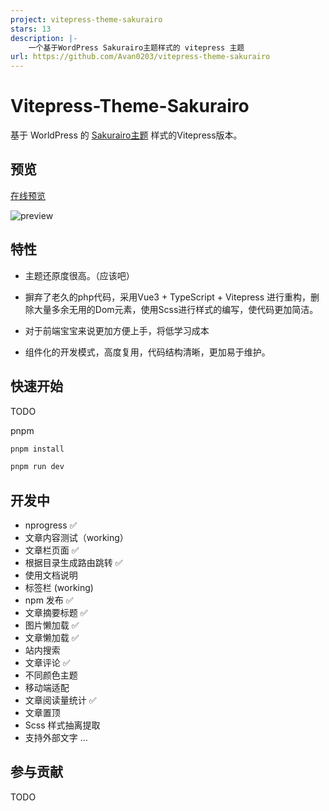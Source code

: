 ```yaml
---
project: vitepress-theme-sakurairo
stars: 13
description: |-
    一个基于WordPress Sakurairo主题样式的 vitepress 主题
url: https://github.com/Avan0203/vitepress-theme-sakurairo
---
```


# Vitepress-Theme-Sakurairo

基于 WorldPress 的 <a href="https://github.com/mirai-mamori/Sakurairo">Sakurairo主题</a> 样式的Vitepress版本。

## 预览

[在线预览](https://wuyifan0203.github.io/vitepress-theme-sakurairo/)

![preview](https://github.com/wuyifan0203/vitepress-theme-sakurairo/blob/master/docs/public/preview.png?raw=true)

## 特性

- 主题还原度很高。（应该吧）

- 摒弃了老久的php代码，采用Vue3 + TypeScript + Vitepress 进行重构，删除大量多余无用的Dom元素，使用Scss进行样式的编写，使代码更加简洁。

- 对于前端宝宝来说更加方便上手，将低学习成本
  
- 组件化的开发模式，高度复用，代码结构清晰，更加易于维护。
  
## 快速开始

TODO

pnpm

```bash
pnpm install

pnpm run dev
```

## 开发中

- nprogress ✅
- 文章内容测试（working）
- 文章栏页面 ✅
- 根据目录生成路由跳转  ✅
- 使用文档说明
- 标签栏 (working)
- npm 发布 ✅
- 文章摘要标题 ✅
- 图片懒加载 ✅
- 文章懒加载 ✅
- 站内搜索
- 文章评论 ✅
- 不同颜色主题
- 移动端适配
- 文章阅读量统计 ✅
- 文章置顶
- Scss 样式抽离提取
- 支持外部文字
...

## 参与贡献

TODO

